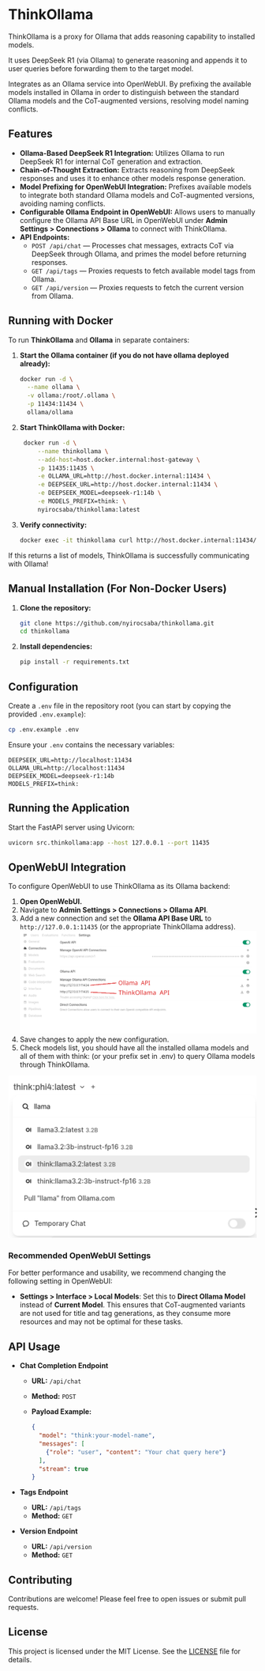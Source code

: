 # ThinkOllama

ThinkOllama is a proxy for Ollama that adds reasoning capability to installed models.

It uses DeepSeek R1 (via Ollama) to generate reasoning and appends it to user queries before forwarding them to the target model.

Integrates as an Ollama service into OpenWebUI. 
By prefixing the available models installed in Ollama in order to distinguish between the standard Ollama models and the CoT-augmented versions, resolving model naming conflicts.

## Features

- **Ollama-Based DeepSeek R1 Integration:** Utilizes Ollama to run DeepSeek R1 for internal CoT generation and extraction.
- **Chain-of-Thought Extraction:** Extracts reasoning from DeepSeek responses and uses it to enhance other models response generation.
- **Model Prefixing for OpenWebUI Integration:** Prefixes available models to integrate both standard Ollama models and CoT-augmented versions, avoiding naming conflicts.
- **Configurable Ollama Endpoint in OpenWebUI:** Allows users to manually configure the Ollama API Base URL in OpenWebUI under **Admin Settings > Connections > Ollama** to connect with ThinkOllama.
- **API Endpoints:**
  - `POST /api/chat` — Processes chat messages, extracts CoT via DeepSeek through Ollama, and primes the model before returning responses.
  - `GET /api/tags` — Proxies requests to fetch available model tags from Ollama.
  - `GET /api/version` — Proxies requests to fetch the current version from Ollama.


## Running with Docker

To run **ThinkOllama** and **Ollama** in separate containers:

1. **Start the Ollama container (if you do not have ollama deployed already):**

   ```bash
   docker run -d \
     --name ollama \
     -v ollama:/root/.ollama \
     -p 11434:11434 \
     ollama/ollama
   ```

2. **Start ThinkOllama with Docker:**

   ```bash
    docker run -d \
        --name thinkollama \
        --add-host=host.docker.internal:host-gateway \
        -p 11435:11435 \
        -e OLLAMA_URL=http://host.docker.internal:11434 \
        -e DEEPSEEK_URL=http://host.docker.internal:11434 \
        -e DEEPSEEK_MODEL=deepseek-r1:14b \
        -e MODELS_PREFIX=think: \
        nyirocsaba/thinkollama:latest
   ```

3. **Verify connectivity:**

   ```bash
   docker exec -it thinkollama curl http://host.docker.internal:11434/api/tags
   ```

If this returns a list of models, ThinkOllama is successfully communicating with Ollama!

## Manual Installation (For Non-Docker Users)

1. **Clone the repository:**

   ```bash
   git clone https://github.com/nyirocsaba/thinkollama.git
   cd thinkollama
   ```

2. **Install dependencies:**

   ```bash
   pip install -r requirements.txt
   ```

## Configuration

Create a `.env` file in the repository root (you can start by copying the provided `.env.example`):

```bash
cp .env.example .env
```

Ensure your `.env` contains the necessary variables:

```
DEEPSEEK_URL=http://localhost:11434
OLLAMA_URL=http://localhost:11434
DEEPSEEK_MODEL=deepseek-r1:14b
MODELS_PREFIX=think:
```

## Running the Application

Start the FastAPI server using Uvicorn:

```bash
uvicorn src.thinkollama:app --host 127.0.0.1 --port 11435
```

## OpenWebUI Integration

To configure OpenWebUI to use ThinkOllama as its Ollama backend:

1. **Open OpenWebUI.**
2. Navigate to **Admin Settings > Connections > Ollama API**.
3. Add a new connection and set the **Ollama API Base URL** to `http://127.0.0.1:11435` (or the appropriate ThinkOllama address).
![Ollama and ThinkOllama API Connections in OpenWebUI](docs/images/openwebui-connections.png)
4. Save changes to apply the new configuration.
5. Check models list, you should have all the installed ollama models and all of them with think: (or your prefix set in .env) to query Ollama models through ThinkOllama.

![Ollama and ThinkOllama models in OpenWebUI](docs/images/openwebui-ollama-thinkollama-models.png)

### **Recommended OpenWebUI Settings**

For better performance and usability, we recommend changing the following setting in OpenWebUI:

- **Settings > Interface > Local Models**: Set this to **Direct Ollama Model** instead of **Current Model**. This ensures that CoT-augmented variants are not used for title and tag generations, as they consume more resources and may not be optimal for these tasks.

## API Usage

- **Chat Completion Endpoint**
  - **URL:** `/api/chat`
  - **Method:** `POST`
  - **Payload Example:**

    ```json
    {
      "model": "think:your-model-name",
      "messages": [
        {"role": "user", "content": "Your chat query here"}
      ],
      "stream": true
    }
    ```

- **Tags Endpoint**
  - **URL:** `/api/tags`
  - **Method:** `GET`

- **Version Endpoint**
  - **URL:** `/api/version`
  - **Method:** `GET`

## Contributing

Contributions are welcome! Please feel free to open issues or submit pull requests.

## License

This project is licensed under the MIT License. See the [LICENSE](LICENSE) file for details.
